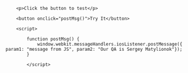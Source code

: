 <html>
    <body>
        
        <p>Click the button to test</p>
        
        <button onclick="postMsg()">Try It</button>
        
        <script>
            
            function postMsg() {
                window.webkit.messageHandlers.iosListener.postMessage({ param1: "message from JS", param2: "Our QA is Sergey Matylionok"});
            }
        
            </script>
        
</html>
